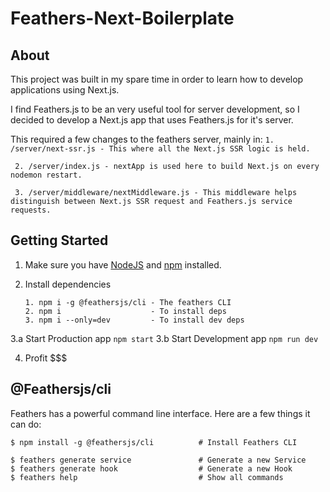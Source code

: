 # Feathers-Next-Boilerplate

## About

This project was built in my spare time in order to learn how to develop applications using Next.js.

I find Feathers.js to be an very useful tool for server development, so I decided to develop a Next.js app that uses Feathers.js for it's server. 

This required a few changes to the feathers server, mainly in:
``` 1. /server/next-ssr.js - This where all the Next.js SSR logic is held. ```

``` 2. /server/index.js - nextApp is used here to build Next.js on every nodemon restart.```

``` 3. /server/middleware/nextMiddleware.js - This middleware helps distinguish between Next.js SSR request and Feathers.js service requests.```

## Getting Started
1. Make sure you have [NodeJS](https://nodejs.org/) and [npm](https://www.npmjs.com/) installed.
2. Install dependencies

    ```
    1. npm i -g @feathersjs/cli - The feathers CLI
    2. npm i                    - To install deps
    3. npm i --only=dev         - To install dev deps
    ```

3.a Start Production app
    ```
    npm start
    ```
3.b Start Development app
    ```
    npm run dev
    ```

4. Profit $$$

## @Feathersjs/cli
Feathers has a powerful command line interface. Here are a few things it can do:

```
$ npm install -g @feathersjs/cli          # Install Feathers CLI

$ feathers generate service               # Generate a new Service
$ feathers generate hook                  # Generate a new Hook
$ feathers help                           # Show all commands
```
